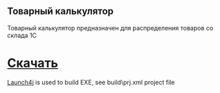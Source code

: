 ## Товарный калькулятор

Товарный калькулятор предназначен для распределения товаров со склада 1С

# [Скачать](https://github.com/OleksandrChekmez/GoodsDistributor/releases/download/1.4/GoodsDistributor.zip)

[Launch4j](http://launch4j.sourceforge.net/) is used to build EXE, see build\prj.xml project file
